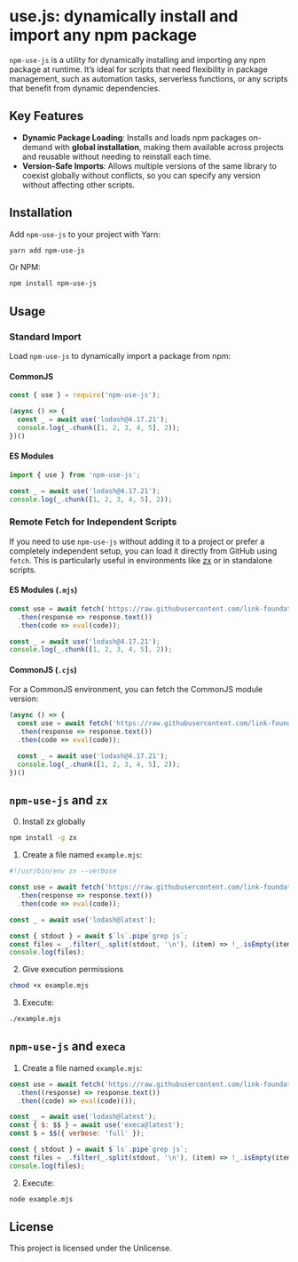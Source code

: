 # use.js: dynamically install and import any npm package

`npm-use-js` is a utility for dynamically installing and importing any npm package at runtime. It’s ideal for scripts that need flexibility in package management, such as automation tasks, serverless functions, or any scripts that benefit from dynamic dependencies.

## Key Features

- **Dynamic Package Loading**: Installs and loads npm packages on-demand with **global installation**, making them available across projects and reusable without needing to reinstall each time.
- **Version-Safe Imports**: Allows multiple versions of the same library to coexist globally without conflicts, so you can specify any version without affecting other scripts.

## Installation

Add `npm-use-js` to your project with Yarn:

```bash
yarn add npm-use-js
```

Or NPM:

```bash
npm install npm-use-js
```

## Usage

### Standard Import

Load `npm-use-js` to dynamically import a package from npm:

#### CommonJS

```javascript
const { use } = require('npm-use-js');

(async () => {
  const _ = await use('lodash@4.17.21');
  console.log(_.chunk([1, 2, 3, 4, 5], 2));
})()
```

#### ES Modules

```javascript
import { use } from 'npm-use-js';

const _ = await use('lodash@4.17.21');
console.log(_.chunk([1, 2, 3, 4, 5], 2));
```

### Remote Fetch for Independent Scripts

If you need to use `npm-use-js` without adding it to a project or prefer a completely independent setup, you can load it directly from GitHub using `fetch`. This is particularly useful in environments like [zx](https://github.com/google/zx) or in standalone scripts.

#### ES Modules (`.mjs`)

```javascript
const use = await fetch('https://raw.githubusercontent.com/link-foundation/npm-use-js/refs/heads/main/src/use.mjs')
  .then(response => response.text())
  .then(code => eval(code));

const _ = await use('lodash@4.17.21');
console.log(_.chunk([1, 2, 3, 4, 5], 2));
```

#### CommonJS (`.cjs`)

For a CommonJS environment, you can fetch the CommonJS module version:

```javascript
(async () => {
  const use = await fetch('https://raw.githubusercontent.com/link-foundation/npm-use-js/refs/heads/main/src/use.cjs')
  .then(response => response.text())
  .then(code => eval(code));

  const _ = await use('lodash@4.17.21');
  console.log(_.chunk([1, 2, 3, 4, 5], 2));
})()
```

## `npm-use-js` and `zx`

0. Install zx globally

  ```bash
  npm install -g zx
  ```

1. Create a file named `example.mjs`:

  ```js
  #!/usr/bin/env zx --verbose
  
  const use = await fetch('https://raw.githubusercontent.com/link-foundation/npm-use-js/refs/heads/main/src/use.mjs')
    .then(response => response.text())
    .then(code => eval(code));
  
  const _ = await use('lodash@latest');

  const { stdout } = await $`ls`.pipe`grep js`;
  const files = _.filter(_.split(stdout, '\n'), (item) => !_.isEmpty(item));
  console.log(files);
  ```

2. Give execution permissions

  ```bash
  chmod +x example.mjs
  ```

3. Execute:

  ```bash
  ./example.mjs
  ```

## `npm-use-js` and `execa`

1. Create a file named `example.mjs`:

  ```js
  const use = await fetch('https://raw.githubusercontent.com/link-foundation/npm-use-js/refs/heads/main/src/load-use.mjs')
    .then((response) => response.text())
    .then((code) => eval(code)());
  
  const _ = await use('lodash@latest');
  const { $: $$ } = await use('execa@latest');
  const $ = $$({ verbose: 'full' });

  const { stdout } = await $`ls`.pipe`grep js`;
  const files = _.filter(_.split(stdout, '\n'), (item) => !_.isEmpty(item));
  console.log(files);
  ```

2. Execute:

  ```bash
  node example.mjs
  ```

## License

This project is licensed under the Unlicense.
